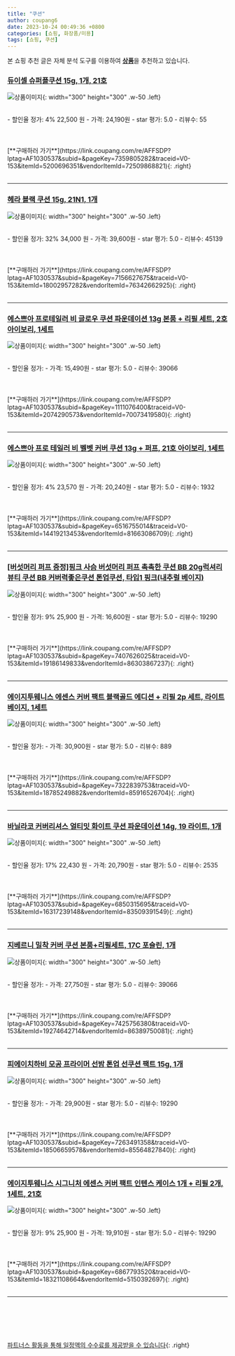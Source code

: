 ```yaml
---
title: "쿠션"
author: coupang6
date: 2023-10-24 00:49:36 +0800
categories: [쇼핑, 화장품/미용]
tags: [쇼핑, 쿠션]
---
```


본 쇼핑 추천 글은 자체 분석 도구를 이용하여 [**상품**](https://link.coupang.com/a/bao1ui)을 추천하고 있습니다.

### [듀이셀 슈퍼플쿠션 15g, 1개, 21호](https://link.coupang.com/re/AFFSDP?lptag=AF1030537&subid=&pageKey=7359805282&traceid=V0-153&itemId=5200696351&vendorItemId=72509868821)

![상품이미지](https://thumbnail7.coupangcdn.com/thumbnails/remote/230x230ex/image/retail/images/1924537256203548-5d0d17c5-8d03-4e56-84d0-1ac30c421b0c.jpg){: width="300" height="300" .w-50 .left}


<br>
- 할인율 정가: 4%  22,500   원
- 가격: 24,190원
- star 평가: 5.0
- 리뷰수: 55
<br>
<br>
<br>
<br>
[**구매하러 가기**](https://link.coupang.com/re/AFFSDP?lptag=AF1030537&subid=&pageKey=7359805282&traceid=V0-153&itemId=5200696351&vendorItemId=72509868821){: .right}
<br>
<br>

---

### [헤라 블랙 쿠션 15g, 21N1, 1개](https://link.coupang.com/re/AFFSDP?lptag=AF1030537&subid=&pageKey=7156627675&traceid=V0-153&itemId=18002957282&vendorItemId=76342662925)

![상품이미지](https://thumbnail7.coupangcdn.com/thumbnails/remote/230x230ex/image/retail/images/974271696175301-764ed5c2-a117-4e32-82d9-3f6a9217df70.jpg){: width="300" height="300" .w-50 .left}


<br>
- 할인율 정가: 32%  34,000   원
- 가격: 39,600원
- star 평가: 5.0
- 리뷰수: 45139
<br>
<br>
<br>
<br>
[**구매하러 가기**](https://link.coupang.com/re/AFFSDP?lptag=AF1030537&subid=&pageKey=7156627675&traceid=V0-153&itemId=18002957282&vendorItemId=76342662925){: .right}
<br>
<br>

---

### [에스쁘아 프로테일러 비 글로우 쿠션 파운데이션 13g 본품 + 리필 세트, 2호 아이보리, 1세트](https://link.coupang.com/re/AFFSDP?lptag=AF1030537&subid=&pageKey=1111076400&traceid=V0-153&itemId=2074290573&vendorItemId=70073419580)

![상품이미지](https://thumbnail7.coupangcdn.com/thumbnails/remote/230x230ex/image/retail/images/3725326704489002-492dd743-0c90-42ba-8b2a-91b19a456daa.jpg){: width="300" height="300" .w-50 .left}


<br>
- 할인율 정가: 
- 가격: 15,490원
- star 평가: 5.0
- 리뷰수: 39066
<br>
<br>
<br>
<br>
[**구매하러 가기**](https://link.coupang.com/re/AFFSDP?lptag=AF1030537&subid=&pageKey=1111076400&traceid=V0-153&itemId=2074290573&vendorItemId=70073419580){: .right}
<br>
<br>

---

### [에스쁘아 프로 테일러 비 벨벳 커버 쿠션 13g + 퍼프, 21호 아이보리, 1세트](https://link.coupang.com/re/AFFSDP?lptag=AF1030537&subid=&pageKey=6516755014&traceid=V0-153&itemId=14419213453&vendorItemId=81663086709)

![상품이미지](https://thumbnail6.coupangcdn.com/thumbnails/remote/230x230ex/image/retail/images/7028443338141833-1dd56e0f-cecd-4997-981e-711d39aa0201.jpg){: width="300" height="300" .w-50 .left}


<br>
- 할인율 정가: 4%  23,570   원
- 가격: 20,240원
- star 평가: 5.0
- 리뷰수: 1932
<br>
<br>
<br>
<br>
[**구매하러 가기**](https://link.coupang.com/re/AFFSDP?lptag=AF1030537&subid=&pageKey=6516755014&traceid=V0-153&itemId=14419213453&vendorItemId=81663086709){: .right}
<br>
<br>

---

### [[버섯머리 퍼프 증정]핑크 사슴 버섯머리 퍼프 촉촉한 쿠션 BB 20g럭셔리 뷰티 쿠션 BB 커버력좋은쿠션 톤업쿠션, 타입1 핑크(내추럴 베이지)](https://link.coupang.com/re/AFFSDP?lptag=AF1030537&subid=&pageKey=7407626025&traceid=V0-153&itemId=19186149833&vendorItemId=86303867237)

![상품이미지](https://thumbnail10.coupangcdn.com/thumbnails/remote/230x230ex/image/vendor_inventory/590a/8b631c4a7d0369d84584ca170d9fc17e622878caac25a0688f042027f9ea.png){: width="300" height="300" .w-50 .left}


<br>
- 할인율 정가: 9%  25,900   원
- 가격: 16,600원
- star 평가: 5.0
- 리뷰수: 19290
<br>
<br>
<br>
<br>
[**구매하러 가기**](https://link.coupang.com/re/AFFSDP?lptag=AF1030537&subid=&pageKey=7407626025&traceid=V0-153&itemId=19186149833&vendorItemId=86303867237){: .right}
<br>
<br>

---

### [에이지투웨니스 에센스 커버 팩트 블랙골드 에디션 + 리필 2p 세트, 라이트 베이지, 1세트](https://link.coupang.com/re/AFFSDP?lptag=AF1030537&subid=&pageKey=7322839753&traceid=V0-153&itemId=18785249882&vendorItemId=85916526704)

![상품이미지](https://thumbnail8.coupangcdn.com/thumbnails/remote/230x230ex/image/retail/images/2023/05/09/15/2/5dbeeca3-cd0e-40ba-8326-7324e22a70df.jpg){: width="300" height="300" .w-50 .left}


<br>
- 할인율 정가: 
- 가격: 30,900원
- star 평가: 5.0
- 리뷰수: 889
<br>
<br>
<br>
<br>
[**구매하러 가기**](https://link.coupang.com/re/AFFSDP?lptag=AF1030537&subid=&pageKey=7322839753&traceid=V0-153&itemId=18785249882&vendorItemId=85916526704){: .right}
<br>
<br>

---

### [바닐라코 커버리셔스 얼티밋 화이트 쿠션 파운데이션 14g, 19 라이트, 1개](https://link.coupang.com/re/AFFSDP?lptag=AF1030537&subid=&pageKey=6850315695&traceid=V0-153&itemId=16317239148&vendorItemId=83509391549)

![상품이미지](https://thumbnail6.coupangcdn.com/thumbnails/remote/230x230ex/image/retail/images/134675187937814-b8d05eb0-2ea9-4435-8310-bc0394509551.jpg){: width="300" height="300" .w-50 .left}


<br>
- 할인율 정가: 17%  22,430   원
- 가격: 20,790원
- star 평가: 5.0
- 리뷰수: 2535
<br>
<br>
<br>
<br>
[**구매하러 가기**](https://link.coupang.com/re/AFFSDP?lptag=AF1030537&subid=&pageKey=6850315695&traceid=V0-153&itemId=16317239148&vendorItemId=83509391549){: .right}
<br>
<br>

---

### [지베르니 밀착 커버 쿠션 본품+리필세트, 17C 포슬린, 1개](https://link.coupang.com/re/AFFSDP?lptag=AF1030537&subid=&pageKey=7425756380&traceid=V0-153&itemId=19274642714&vendorItemId=86389750081)

![상품이미지](https://thumbnail8.coupangcdn.com/thumbnails/remote/230x230ex/image/retail/images/5830754248117261-0af15070-65ec-48ca-939c-a3b359355be0.jpg){: width="300" height="300" .w-50 .left}


<br>
- 할인율 정가: 
- 가격: 27,750원
- star 평가: 5.0
- 리뷰수: 39066
<br>
<br>
<br>
<br>
[**구매하러 가기**](https://link.coupang.com/re/AFFSDP?lptag=AF1030537&subid=&pageKey=7425756380&traceid=V0-153&itemId=19274642714&vendorItemId=86389750081){: .right}
<br>
<br>

---

### [피에이치하비 모공 프라이머 선밤 톤업 선쿠션 팩트 15g, 1개](https://link.coupang.com/re/AFFSDP?lptag=AF1030537&subid=&pageKey=7263491358&traceid=V0-153&itemId=18506659578&vendorItemId=85564827840)

![상품이미지](https://thumbnail6.coupangcdn.com/thumbnails/remote/230x230ex/image/vendor_inventory/3522/15c1e5e90a8dd787328d9deecec7d3a56d60f440018ecc554e21ffa1bd99.jpg){: width="300" height="300" .w-50 .left}


<br>
- 할인율 정가: 
- 가격: 29,900원
- star 평가: 5.0
- 리뷰수: 19290
<br>
<br>
<br>
<br>
[**구매하러 가기**](https://link.coupang.com/re/AFFSDP?lptag=AF1030537&subid=&pageKey=7263491358&traceid=V0-153&itemId=18506659578&vendorItemId=85564827840){: .right}
<br>
<br>

---

### [에이지투웨니스 시그니처 에센스 커버 팩트 인텐스 케이스 1개 + 리필 2개, 1세트, 21호](https://link.coupang.com/re/AFFSDP?lptag=AF1030537&subid=&pageKey=6867793520&traceid=V0-153&itemId=18321108664&vendorItemId=5150392697)

![상품이미지](https://thumbnail6.coupangcdn.com/thumbnails/remote/230x230ex/image/retail/images/4532235838566062-21995976-8d3b-48b8-8487-ae97f32c4dbe.jpg){: width="300" height="300" .w-50 .left}


<br>
- 할인율 정가: 9%  25,900   원
- 가격: 19,910원
- star 평가: 5.0
- 리뷰수: 19290
<br>
<br>
<br>
<br>
[**구매하러 가기**](https://link.coupang.com/re/AFFSDP?lptag=AF1030537&subid=&pageKey=6867793520&traceid=V0-153&itemId=18321108664&vendorItemId=5150392697){: .right}
<br>
<br>

---
<br><br><br><br><br> [파트너스 활동을 통해 일정액의 수수료를 제공받을 수 있습니다](https://link.coupang.com/a/bao1ui){: .right}